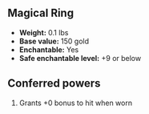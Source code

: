## Magical Ring

- **Weight:** 0.1 lbs
- **Base value:** 150 gold
- **Enchantable:** Yes
- **Safe enchantable level:** +9 or below

## Conferred powers

1. Grants +0 bonus to hit when worn
